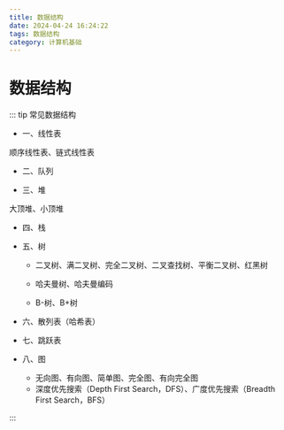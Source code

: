```yaml
---
title: 数据结构
date: 2024-04-24 16:24:22
tags: 数据结构
category: 计算机基础
---
```


<!--more--->

# 数据结构

::: tip 常见数据结构

- 一、线性表

顺序线性表、链式线性表

- 二、队列

- 三、堆

大顶堆、小顶堆

- 四、栈

- 五、树

    - 二叉树、满二叉树、完全二叉树、二叉查找树、平衡二叉树、红黑树

    - 哈夫曼树、哈夫曼编码
    - B-树、B+树

- 六、散列表（哈希表）

- 七、跳跃表

- 八、图

    - 无向图、有向图、简单图、完全图、有向完全图
    - 深度优先搜索（Depth First Search，DFS）、广度优先搜索（Breadth First Search，BFS）

:::











### 